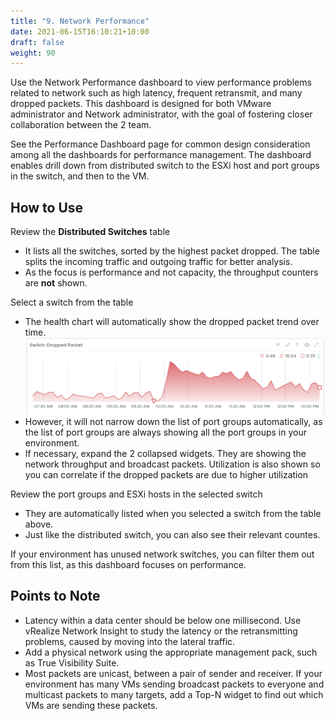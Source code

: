 ```yaml
---
title: "9. Network Performance"
date: 2021-06-15T16:10:21+10:00
draft: false
weight: 90
---
```


Use the Network Performance dashboard to view performance problems related to network such as high latency, frequent retransmit, and many dropped packets. This dashboard is designed for both VMware administrator and Network administrator, with the goal of fostering closer collaboration between the 2 team.

See the Performance Dashboard page for common design consideration among all the dashboards for performance management. 
The dashboard enables drill down from distributed switch to the ESXi host and port groups in the switch, and then to the VM.

## How to Use

Review the **Distributed Switches** table 
- It lists all the switches, sorted by the highest packet dropped. The table splits the incoming traffic and outgoing traffic for better analysis. 
- As the focus is performance and not capacity, the throughput counters are **not** shown.

Select a switch from the table
- The health chart will automatically show the dropped packet trend over time. 
![](3.2.9-fig-1.png)
- However, it will not narrow down the list of port groups automatically, as the list of port groups are always showing all the port groups in your environment.
- If necessary, expand the 2 collapsed widgets. They are showing the network throughput and broadcast packets. Utilization is also shown so you can correlate if the dropped packets are due to higher utilization

Review the port groups and ESXi hosts in the selected switch 
- They are automatically listed when you selected a switch from the table above. 
- Just like the distributed switch, you can also see their relevant countes. 

If your environment has unused network switches, you can filter them out from this list, as this dashboard focuses on performance. 

## Points to Note
- Latency within a data center should be below one millisecond. Use vRealize Network Insight to study the latency or the retransmitting problems, caused by moving into the lateral traffic. 
- Add a physical network using the appropriate management pack, such as True Visibility Suite.
- Most packets are unicast, between a pair of sender and receiver. If your environment has many VMs sending broadcast packets to everyone and multicast packets to many targets, add a Top-N widget to find out which VMs are sending these packets.